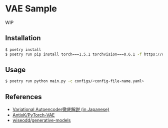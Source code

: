 # VAE Sample

WIP

## Installation

```sh
$ poetry install
$ poetry run pip install torch===1.5.1 torchvision===0.6.1 -f https://download.pytorch.org/whl/torch_stable.html
```

## Usage

```sh
$ poetry run python main.py -c configs/<config-file-name.yaml>
```

## References

- [Variational Autoencoder徹底解説 (in Japanese)](https://qiita.com/kenmatsu4/items/b029d697e9995d93aa24)
- [AntixK/PyTorch-VAE](https://github.com/AntixK/PyTorch-VAE)
- [wiseodd/generative-models](https://github.com/wiseodd/generative-models)
